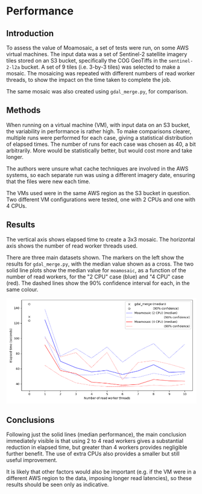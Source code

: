 # Performance
## Introduction

To assess the value of Moamosaic, a set of tests were run, on 
some AWS virtual machines. The input data was a set of Sentinel-2 satellite
imagery tiles stored on an S3 bucket, specifically the COG GeoTiffs in the
`sentinel-2-l2a` bucket. A set of 9 tiles (i.e. 3-by-3 tiles) was selected to 
make a mosaic. The mosaicing was repeated with different numbers of read worker 
threads, to show the impact on the time taken to complete the job.

The same mosaic was also created using `gdal_merge.py`, for comparison.

## Methods
When running on a virtual machine (VM), with input data on an S3 bucket, the 
variability in performance is rather high. To make comparisons clearer, 
multiple runs were performed for each case, giving a statistical distribution
of elapsed times. The number of runs for each case was chosen as 40, 
a bit arbitrarily. More would be statistically better, but would cost more
and take longer. 

The authors were unsure what cache techniques are involved in the AWS systems, 
so each separate run was using a different imagery date, ensuring that the files
were new each time.

The VMs used were in the same AWS region as the S3 bucket in question. Two 
different VM configurations were tested, one with 2 CPUs and one with 4 CPUs.

## Results
The vertical axis shows elapsed time to create a 3x3 mosaic. The horizontal axis
shows the number of read worker threads used. 

There are three main datasets shown. The markers on the left show the results
for `gdal_merge.py`, with the median value shown as a cross. The two solid line
plots show the median value for `moamosaic`, as a function of the number of read
workers, for the "2 CPU" case (blue) and "4 CPU" case (red). The dashed lines
show the 90% confidence interval for each, in the same colour. 

![Plot of moamosaic runtime against number of threads](mosaictiming.png)

## Conclusions
Following just the solid lines (median performance), the main conclusion
immediately visible is that using 2 to 4 read workers gives a substantial
reduction in elapsed time, but greater than 4 workers provides negligible
further benefit.
The use of extra CPUs also provides a smaller but still useful improvement. 

It is likely that other factors would also be important (e.g. if the VM were
in a different AWS region to the data, imposing longer read latencies), so
these results should be seen only as indicative. 
